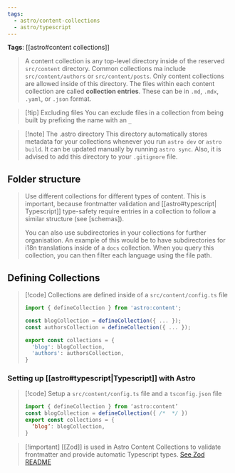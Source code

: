 ```yaml
---
tags:
  - astro/content-collections
  - astro/typescript
---
```

**Tags**: [[astro#content collections]]

> A content collection is any top-level directory inside of the reserved `src/content` directory. Common collections ma include `src/content/authors` or `src/content/posts`. Only content collections are allowed inside of this directory. The files within each content collection are called **collection entries**. These can be in `.md`, `.mdx`, `.yaml`, or `.json` format.

>[!tip] Excluding files
>You can exclude files in a collection from being built by prefixing the name with an `_`

>[!note] The .astro directory
>This directory automatically stores metadata for your collections whenever you run `astro dev` or `astro build`. It can be updated manually by running `astro sync`. Also, it is advised to add this directory to your `.gitignore` file.

## Folder structure

> Use different collections for different types of content. This is important, because frontmatter validation and [[astro#typescript| Typescript]] type-safety require entries in a collection to follow a similar structure (see [schemas]).
> 
> You can also use subdirectories in your collections for further organisation. An example of this would be to have subdirectories for i18n translations inside of a `docs` collection. When you query this collection, you can then filter each language using the file path.

## Defining Collections

>[!code] Collections are defined inside of a `src/content/config.ts` file
>
>```jsx
>import { defineCollection } from 'astro:content';
>
>const blogCollection = defineCollection({ ... });
>const authorsCollection = defineCollection({ ... });
>
>export const collections = {
>	'blog': blogCollection,
>	'authors': authorsCollection,
>}
>```

### Setting up [[astro#typescript|Typescript]] with Astro

>[!code] Setup a `src/content/config.ts` file and a `tsconfig.json` file
>```jsx
>import { defineCollection } from ‘astro:content’
>const blogCollection = defineCollection({ /*  */ })
>export const collections = {
>	‘blog’: blogCollection,
>}

> [!important] [[Zod]] is used in Astro Content Collections to validate frontmatter and provide automatic Typescript types.
> [See Zod README](https://github.com/colinhacks/zod)




